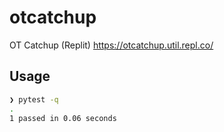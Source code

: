 # otcatchup
OT Catchup (Replit) https://otcatchup.util.repl.co/

## Usage
```bash
❯ pytest -q
.                                                                                           [100%]
1 passed in 0.06 seconds
```
